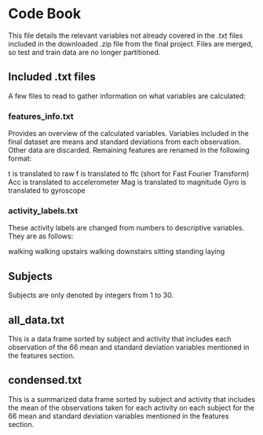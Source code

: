 # Code Book

This file details the relevant variables not already covered in the .txt files
included in the downloaded .zip file from the final project. Files are merged,
so test and train data are no longer partitioned. 

## Included .txt files

A few files to read to gather information on what variables are calculated:

### features_info.txt

Provides an overview of the calculated variables. Variables included in the
final dataset are means and standard deviations from each observation. Other
data are discarded. Remaining features are renamed in the following format:

t is translated to raw
f is translated to ffc (short for Fast Fourier Transform)
Acc is translated to accelerometer
Mag is translated to magnitude
Gyro is translated to gyroscope

### activity_labels.txt

These activity labels are changed from numbers to descriptive variables. They
are as follows:

walking
walking upstairs
walking downstairs
sitting
standing
laying

## Subjects

Subjects are only denoted by integers from 1 to 30.

## all_data.txt

This is a data frame sorted by subject and activity that includes each
observation of the 66 mean and standard deviation variables mentioned in the
features section.

## condensed.txt

This is a summarized data frame sorted by subject and activity that includes
the mean of the observations taken for each activity on each subject for the
66 mean and standard deviation variables mentioned in the features section.